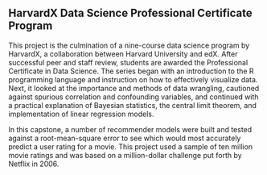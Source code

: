 ## HarvardX Data Science Professional Certificate Program
This project is the culmination of a nine-course data science program by HarvardX, a collaboration between Harvard University and edX. After successful peer and staff review, students are awarded the Professional Certificate in Data Science. The series began with an introduction to the R programming language and instruction on how to effectively visualize data. Next, it looked at the importance and methods of data wrangling, cautioned against spurious correlation and confounding variables, and continued with a practical explanation of Bayesian statistics, the central limit theorem, and implementation of linear regression models.

In this capstone, a number of recommender models were built and tested against a root-mean-square error to see which would most accurately predict a user rating for a movie. This project used a sample of ten million movie ratings and was based on a million-dollar challenge put forth by Netflix in 2006.
